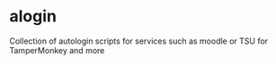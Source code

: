 # alogin
Collection of autologin scripts for services such as moodle or TSU for TamperMonkey and more

